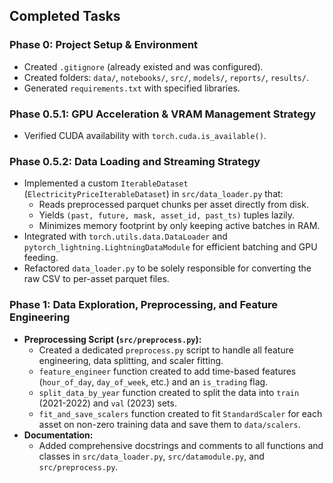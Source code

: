 ## Completed Tasks

### Phase 0: Project Setup & Environment
- Created `.gitignore` (already existed and was configured).
- Created folders: `data/`, `notebooks/`, `src/`, `models/`, `reports/`, `results/`.
- Generated `requirements.txt` with specified libraries.

### Phase 0.5.1: GPU Acceleration & VRAM Management Strategy
- Verified CUDA availability with `torch.cuda.is_available()`.

### Phase 0.5.2: Data Loading and Streaming Strategy
- Implemented a custom `IterableDataset` (`ElectricityPriceIterableDataset`) in `src/data_loader.py` that:
    - Reads preprocessed parquet chunks per asset directly from disk.
    - Yields `(past, future, mask, asset_id, past_ts)` tuples lazily.
    - Minimizes memory footprint by only keeping active batches in RAM.
- Integrated with `torch.utils.data.DataLoader` and `pytorch_lightning.LightningDataModule` for efficient batching and GPU feeding.
- Refactored `data_loader.py` to be solely responsible for converting the raw CSV to per-asset parquet files.

### Phase 1: Data Exploration, Preprocessing, and Feature Engineering
- **Preprocessing Script (`src/preprocess.py`):**
    - Created a dedicated `preprocess.py` script to handle all feature engineering, data splitting, and scaler fitting.
    - `feature_engineer` function created to add time-based features (`hour_of_day`, `day_of_week`, etc.) and an `is_trading` flag.
    - `split_data_by_year` function created to split the data into `train` (2021-2022) and `val` (2023) sets.
    - `fit_and_save_scalers` function created to fit `StandardScaler` for each asset on non-zero training data and save them to `data/scalers`.
- **Documentation:**
    - Added comprehensive docstrings and comments to all functions and classes in `src/data_loader.py`, `src/datamodule.py`, and `src/preprocess.py`.